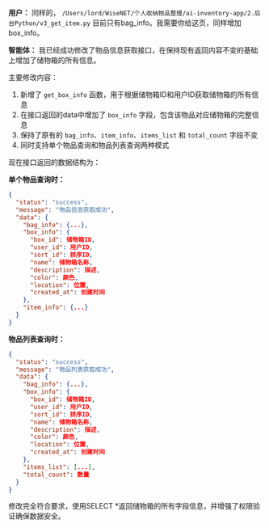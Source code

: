 **用户：** 同样的， `/Users/lord/WiseNET/个人收纳物品整理/ai-inventory-app/2.后台Python/v3_get_item.py` 目前只有bag_info。我需要你给这页，同样增加box_info。

**智能体：** 我已经成功修改了物品信息获取接口，在保持现有返回内容不变的基础上增加了储物箱的所有信息。

主要修改内容：
1. 新增了 `get_box_info` 函数，用于根据储物箱ID和用户ID获取储物箱的所有信息
2. 在接口返回的data中增加了 `box_info` 字段，包含该物品对应储物箱的完整信息
3. 保持了原有的 `bag_info`、`item_info`、`items_list` 和 `total_count` 字段不变
4. 同时支持单个物品查询和物品列表查询两种模式

现在接口返回的数据结构为：

**单个物品查询时：**
```json
{
  "status": "success",
  "message": "物品信息获取成功",
  "data": {
    "bag_info": {...},
    "box_info": {
      "box_id": 储物箱ID,
      "user_id": 用户ID,
      "sort_id": 排序ID,
      "name": 储物箱名称,
      "description": 描述,
      "color": 颜色,
      "location": 位置,
      "created_at": 创建时间
    },
    "item_info": {...}
  }
}
```

**物品列表查询时：**
```json
{
  "status": "success",
  "message": "物品列表获取成功",
  "data": {
    "bag_info": {...},
    "box_info": {
      "box_id": 储物箱ID,
      "user_id": 用户ID,
      "sort_id": 排序ID,
      "name": 储物箱名称,
      "description": 描述,
      "color": 颜色,
      "location": 位置,
      "created_at": 创建时间
    },
    "items_list": [...],
    "total_count": 数量
  }
}
```

修改完全符合要求，使用SELECT *返回储物箱的所有字段信息，并增强了权限验证确保数据安全。
